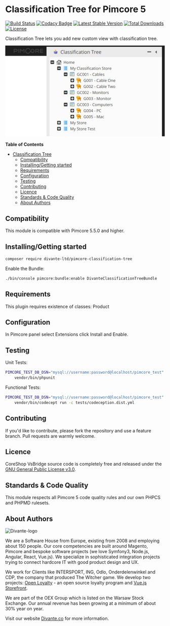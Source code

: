 # Classification Tree for Pimcore 5
[![Build Status](https://travis-ci.org/DivanteLtd/pimcore-classification-tree.svg?branch=master)](https://travis-ci.org/DivanteLtd/pimcore-classification-tree)
[![Codacy Badge](https://api.codacy.com/project/badge/Grade/867f5904381d4e3a86bf33f2b5a99401)](https://www.codacy.com/app/Divante/pimcore-classification-tree?utm_source=github.com&amp;utm_medium=referral&amp;utm_content=DivanteLtd/pimcore-classification-tree&amp;utm_campaign=Badge_Grade)
[![Latest Stable Version](https://poser.pugx.org/divante-ltd/pimcore-classification-tree/v/stable)](https://packagist.org/packages/divante-ltd/pimcore-classification-tree)
[![Total Downloads](https://poser.pugx.org/divante-ltd/pimcore-classification-tree/downloads)](https://packagist.org/packages/divante-ltd/pimcore-classification-tree)
[![License](https://poser.pugx.org/divante-ltd/pimcore-classification-tree/license)](https://github.com/DivanteLtd/pimcore-classification-tree/blob/master/LICENSE)

Classification Tree lets you add new custom view with classification tree.

![Classification Tree](docs/example.jpeg?raw=true "Classification Tree")

**Table of Contents**
- [Classification Tree](#classification-tree)
	- [Compatibility](#compatibility)
	- [Installing/Getting started](#installinggetting-started)
	- [Requirements](#requirements)
	- [Configuration](#configuration)
	- [Testing](#testing)
	- [Contributing](#contributing)
	- [Licence](#licence)
	- [Standards & Code Quality](#standards--code-quality)
	- [About Authors](#about-authors)

## Compatibility
This module is compatible with Pimcore 5.5.0 and higher.

## Installing/Getting started

```bash
composer require divante-ltd/pimcore-classification-tree
```

Enable the Bundle:
```bash
./bin/console pimcore:bundle:enable DivanteClassificationTreeBundle
```

## Requirements
This plugin requires existence of classes: Product

## Configuration
In Pimcore panel select Extensions click Install and Enable.

## Testing
Unit Tests:
```bash
PIMCORE_TEST_DB_DSN="mysql://username:password@localhost/pimcore_test" \
    vendor/bin/phpunit
```

Functional Tests:
```bash
PIMCORE_TEST_DB_DSN="mysql://username:password@localhost/pimcore_test" \
    vendor/bin/codecept run -c tests/codeception.dist.yml
```

## Contributing
If you'd like to contribute, please fork the repository and use a feature branch. Pull requests are warmly welcome.

## Licence 
CoreShop VsBridge source code is completely free and released under the 
[GNU General Public License v3.0](https://github.com/DivanteLtd/pimcore-classification-tree/blob/master/LICENSE).

## Standards & Code Quality
This module respects all Pimcore 5 code quality rules and our own PHPCS and PHPMD rulesets.

## About Authors
![Divante-logo](http://divante.co/logo-HG.png "Divante")

We are a Software House from Europe, existing from 2008 and employing about 150 people. Our core competencies are built 
around Magento, Pimcore and bespoke software projects (we love Symfony3, Node.js, Angular, React, Vue.js). 
We specialize in sophisticated integration projects trying to connect hardcore IT with good product design and UX.

We work for Clients like INTERSPORT, ING, Odlo, Onderdelenwinkel and CDP, the company that produced The Witcher game. 
We develop two projects: [Open Loyalty](http://www.openloyalty.io/ "Open Loyalty") - an open source loyalty program 
and [Vue.js Storefront](https://github.com/DivanteLtd/vue-storefront "Vue.js Storefront").

We are part of the OEX Group which is listed on the Warsaw Stock Exchange. Our annual revenue has been growing at a 
minimum of about 30% year on year.

Visit our website [Divante.co](https://divante.co/ "Divante.co") for more information.
